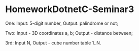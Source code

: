 # HomeworkDotnetC-Seminar3
One: Input: 5-digit number, Output: palindrome or not;

Two: Input - 3D coordinates a, b; Output - distance between;

3rd: Input N, Output - cube number table 1..N.
